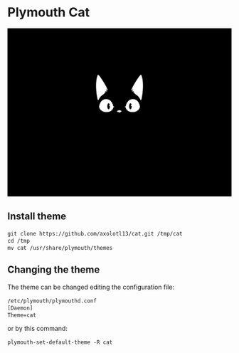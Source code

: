 # Plymouth Cat

![cat](cat/progress-0.png)

## Install theme

```shell
git clone https://github.com/axolotl13/cat.git /tmp/cat
cd /tmp
mv cat /usr/share/plymouth/themes
``` 

## Changing the theme

The theme can be changed editing the configuration file:

```shell
/etc/plymouth/plymouthd.conf
[Daemon]
Theme=cat
```

or by this command:

```shell
plymouth-set-default-theme -R cat
```
